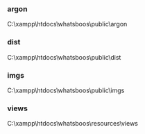 ### argon
C:\xampp\htdocs\whatsboos\public\argon
### dist
C:\xampp\htdocs\whatsboos\public\dist
### imgs
C:\xampp\htdocs\whatsboos\public\imgs
### views
C:\xampp\htdocs\whatsboos\resources\views
